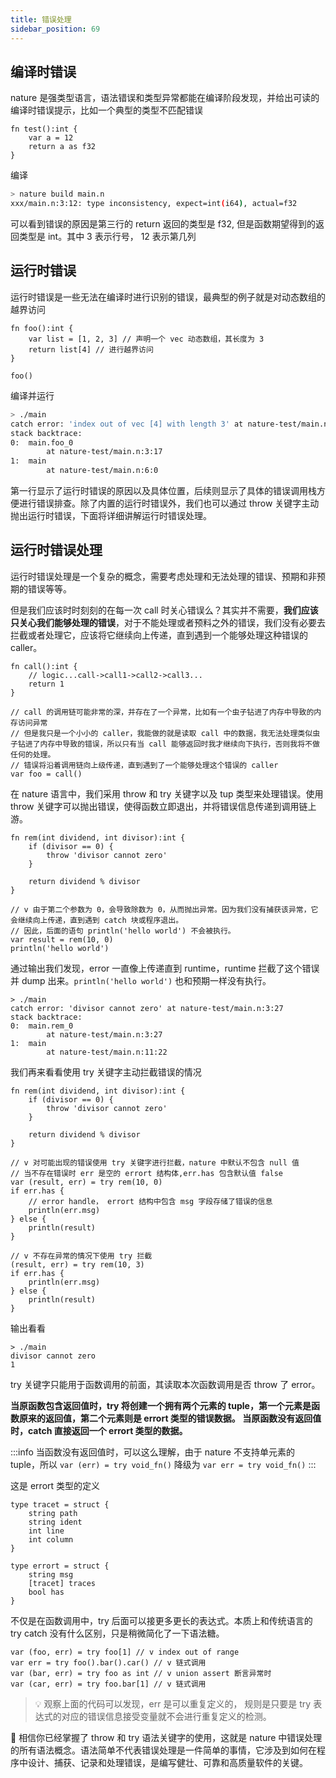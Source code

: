 ```yaml
---
title: 错误处理
sidebar_position: 69
---
```


## 编译时错误

nature 是强类型语言，语法错误和类型异常都能在编译阶段发现，并给出可读的编译时错误提示，比如一个典型的类型不匹配错误

```nature title=main.n showLineNumbers
fn test():int {
    var a = 12
    return a as f32
}
```

编译

```bash
> nature build main.n
xxx/main.n:3:12: type inconsistency, expect=int(i64), actual=f32
```
可以看到错误的原因是第三行的 return 返回的类型是 f32, 但是函数期望得到的返回类型是 int。其中 3 表示行号， 12 表示第几列

## 运行时错误

运行时错误是一些无法在编译时进行识别的错误，最典型的例子就是对动态数组的越界访问

```nature title=main.n showLineNumbers
fn foo():int {
    var list = [1, 2, 3] // 声明一个 vec 动态数组，其长度为 3
    return list[4] // 进行越界访问
}

foo()
```

编译并运行

```bash
> ./main
catch error: 'index out of vec [4] with length 3' at nature-test/main.n:3:17
stack backtrace:
0:	main.foo_0
		at nature-test/main.n:3:17
1:	main
		at nature-test/main.n:6:0
```

第一行显示了运行时错误的原因以及具体位置，后续则显示了具体的错误调用栈方便进行错误排查。除了内置的运行时错误外，我们也可以通过 throw 关键字主动抛出运行时错误，下面将详细讲解运行时错误处理。


## 运行时错误处理

运行时错误处理是一个复杂的概念，需要考虑处理和无法处理的错误、预期和非预期的错误等等。

但是我们应该时时刻刻的在每一次 call 时关心错误么？其实并不需要，**我们应该只关心我们能够处理的错误**，对于不能处理或者预料之外的错误，我们没有必要去拦截或者处理它，应该将它继续向上传递，直到遇到一个能够处理这种错误的 caller。

```nature
fn call():int {
	// logic...call->call1->call2->call3...
	return 1
}

// call 的调用链可能非常的深，并存在了一个异常，比如有一个虫子钻进了内存中导致的内存访问异常
// 但是我只是一个小小的 caller，我能做的就是读取 call 中的数据，我无法处理类似虫子钻进了内存中导致的错误，所以只有当 call 能够返回时我才继续向下执行，否则我将不做任何的处理。
// 错误将沿着调用链向上级传递，直到遇到了一个能够处理这个错误的 caller
var foo = call()
```

在 nature 语言中，我们采用 throw 和 try 关键字以及 tup 类型来处理错误。使用 throw 关键字可以抛出错误，使得函数立即退出，并将错误信息传递到调用链上游。

```nature
fn rem(int dividend, int divisor):int {
	if (divisor == 0) {
		throw 'divisor cannot zero'
	}

	return dividend % divisor
}

// v 由于第二个参数为 0，会导致除数为 0，从而抛出异常。因为我们没有捕获该异常，它会继续向上传递，直到遇到 catch 块或程序退出。
// 因此，后面的语句 println('hello world') 不会被执行。
var result = rem(10, 0)
println('hello world')
```

通过输出我们发现，error 一直像上传递直到 runtime，runtime 拦截了这个错误并 dump 出来。`println('hello world')` 也和预期一样没有执行。

```shell
> ./main
catch error: 'divisor cannot zero' at nature-test/main.n:3:27
stack backtrace:
0:	main.rem_0
		at nature-test/main.n:3:27
1:	main
		at nature-test/main.n:11:22
```

我们再来看看使用 try 关键字主动拦截错误的情况

```nature
fn rem(int dividend, int divisor):int {
	if (divisor == 0) {
		throw 'divisor cannot zero'
	}

	return dividend % divisor
}

// v 对可能出现的错误使用 try 关键字进行拦截，nature 中默认不包含 null 值
// 当不存在错误时 err 是空的 errort 结构体,err.has 包含默认值 false
var (result, err) = try rem(10, 0)
if err.has {
	// error handle， errort 结构中包含 msg 字段存储了错误的信息
	println(err.msg)
} else {
	println(result)
}

// v 不存在异常的情况下使用 try 拦截
(result, err) = try rem(10, 3)
if err.has {
	println(err.msg)
} else {
	println(result)
}
```

输出看看

```shell
> ./main
divisor cannot zero
1
```

try 关键字只能用于函数调用的前面，其读取本次函数调用是否 throw 了 error。

**当原函数包含返回值时，try 将创建一个拥有两个元素的 tuple，第一个元素是函数原来的返回值，第二个元素则是 errort 类型的错误数据。 当原函数没有返回值时，catch 直接返回一个 errort 类型的数据。**

:::info
当函数没有返回值时，可以这么理解，由于 nature 不支持单元素的 tuple，所以 `var (err) = try void_fn()` 降级为 `var err = try void_fn()`
:::

这是 errort 类型的定义

```nature
type tracet = struct {
    string path
    string ident
    int line
    int column
}

type errort = struct {
    string msg
    [tracet] traces
    bool has
}
```

不仅是在函数调用中，try 后面可以接更多更长的表达式。本质上和传统语言的 try catch 没有什么区别，只是稍微简化了一下语法糖。

```nature
var (foo, err) = try foo[1] // v index out of range
var err = try foo().bar().car() // v 链式调用
var (bar, err) = try foo as int // v union assert 断言异常时
var (car, err) = try foo.bar[1] // v 链式调用
```

> 💡 观察上面的代码可以发现，err 是可以重复定义的， 规则是只要是 try 表达式的对应的错误信息接受变量就不会进行重复定义的检测。

🎉 相信你已经掌握了 throw 和 try 语法关键字的使用，这就是 nature 中错误处理的所有语法概念。语法简单不代表错误处理是一件简单的事情，它涉及到如何在程序中设计、捕获、记录和处理错误，是编写健壮、可靠和高质量软件的关键。
